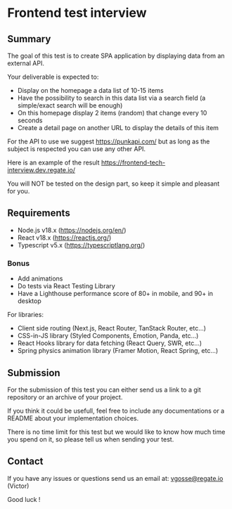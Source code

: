 # Frontend test interview

## Summary

The goal of this test is to create SPA application by displaying data from an external API.

Your deliverable is expected to:

- Display on the homepage a data list of 10-15 items
- Have the possibility to search in this data list via a search field (a simple/exact search will be enough)
- On this homepage display 2 items (random) that change every 10 seconds
- Create a detail page on another URL to display the details of this item

For the API to use we suggest https://punkapi.com/ but as long as the subject is respected you can use any other API.

Here is an example of the result https://frontend-tech-interview.dev.regate.io/

You will NOT be tested on the design part, so keep it simple and pleasant for you.

## Requirements

- Node.js v18.x (https://nodejs.org/en/)
- React v18.x (https://reactjs.org/)
- Typescript v5.x (https://typescriptlang.org/)

### Bonus

- Add animations
- Do tests via React Testing Library
- Have a Lighthouse performance score of 80+ in mobile, and 90+ in desktop

For libraries:

- Client side routing (Next.js, React Router, TanStack Router, etc...)
- CSS-in-JS library (Styled Components, Emotion, Panda, etc...)
- React Hooks library for data fetching (React Query, SWR, etc...)
- Spring physics animation library (Framer Motion, React Spring, etc...)

## Submission

For the submission of this test you can either send us a link to a git repository or an archive of your project.

If you think it could be usefull, feel free to include any documentations or a README about your implementation choices.

There is no time limit for this test but we would like to know how much time you spend on it, so please tell us when sending your test.

## Contact

If you have any issues or questions send us an email at: vgosse@regate.io (Victor)

Good luck !

